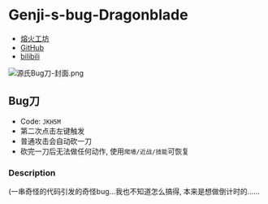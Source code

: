 # Genji-s-bug-Dragonblade

- [熔火工坊](https://owmod.net/362) 
- [GitHub](https://github.com/XyLyXyRR/Genji-s-bug-Dragonblade)
- [bilibili](https://www.bilibili.com/video/av63831013)

![源氏Bug刀-封面.png](https://i.loli.net/2019/08/15/L59Y7dHJbCDGys1.png)


## Bug刀

- Code: `JKH5M`
- 第二次点击左键触发
- 普通攻击会自动砍一刀  
- 砍完一刀后无法做任何动作, 使用`爬墙/近战/技能`可恢复


### Description
(一串奇怪的代码引发的奇怪bug...我也不知道怎么搞得, 本来是想做倒计时的......